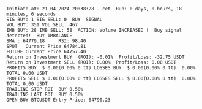     Initiate at: 21 04 2024 20:38:28 - cet  Run: 0 days, 0 hours, 18 minutes, 6 seconds
    SIG BUY: 1 SIG SELL: 0  BUY  SIGNAL
    VOL BUY: 351 VOL SELL: 467
    IMB BUY: 28 IMB SELL: 58  ACTION: Volume INCREASED !  Buy signal detected!  BUY IMBALANCE
    SMA : 64779.18     RSI: 98.40
    SPOT   Current Price 64784.81
    FUTURE Current Price 64757.40
    Return on Investment BUY  (ROI): -0.01%  Profit/Loss: -32.75 USDT
    Return on Investment SELL (ROI): 0.00%  Profit/Loss: 0.00 USDT
    PROFITS BUY  $ 0.00(0.00% 0 tt) LOSSES BUY  $ 0.00(0.00% 0 tt)  0.00%  TOTAL 0.00 USDT
    PROFITS SELL $ 0.00(0.00% 0 tt) LOSSES SELL $ 0.00(0.00% 0 tt)  0.00%  TOTAL 0.00 USDT
    TRAILING STOP ROI  BUY 0.50%
    TRAILING LAST ROI  BUY 0.50%
    OPEN BUY BTCUSDT Entry Price: 64790.23
